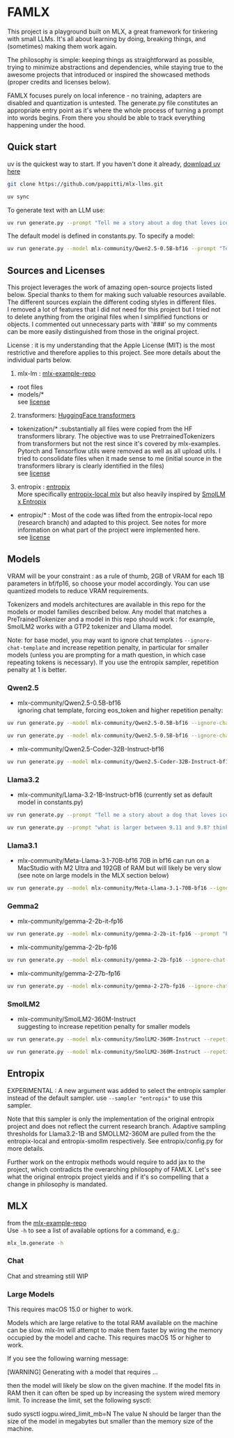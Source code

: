 <!-- TODO:
- python 13?
- should entropix be just another processor before sampling rather than a separate sampler?
- speculative decoding for llama, gemma, qwen
-->

# FAMLX
This project is a playground built on MLX, a great framework for tinkering with small LLMs. It's all about learning by doing, breaking things, and (sometimes) making them work again.    

The philosophy is simple: keeping things as straightforward as possible, trying to minimize abstractions and dependencies, while staying true to the awesome projects that introduced or inspired the showcased methods (proper credits and licenses below).  

FAMLX focuses purely on local inference - no training, adapters are disabled and quantization is untested. The generate.py file constitutes an appropriate entry point as it's where the whole process of turning a prompt into words begins. From there you should be able to track everything happening under the hood.   

## Quick start

uv is the quickest way to start. If you haven't done it already, [download uv here](https://docs.astral.sh/uv/getting-started/installation/) 

```bash
git clone https://github.com/pappitti/mlx-llms.git
```

```bash
uv sync
```

To generate text with an LLM use:

```bash
uv run generate.py --prompt "Tell me a story about a dog that loves ice"
```

The default model is defined in constants.py. To specify a model:
```bash
uv run generate.py --model mlx-community/Qwen2.5-0.5B-bf16 --prompt "Tell me a story about a dog that loves ice"
```

## Sources and Licenses
This project leverages the work of amazing open-source projects listed below. Special thanks to them for making such valuable resources available. The different sources explain the different coding styles in different files.  
I removed a lot of features that I did not need for this project but I tried not to delete anything from the original files when I simplified functions or objects. I commented out unnecessary parts with '###' so my comments can be more easily distinguished from those in the original project. 

License : it is my understanding that the Apple License (MIT) is the most restrictive and therefore applies to this project. See more details about the individual parts below.
 
1. mlx-lm : [mlx-example-repo](https://github.com/ml-explore/mlx-examples/tree/main/llms/mlx_lm)
- root files
- models/*  
see [license](https://github.com/ml-explore/mlx-examples/blob/main/LICENSE)

2. transformers: [HuggingFace transformers](https://github.com/huggingface/transformers/tree/main/src/transformers)
- tokenization/* :substantially all files were copied from the HF transformers library. The objective was to use PretrrainedTokenizers from transformers but not the rest since it's covered by mlx-examples. Pytorch and Tensorflow utils were removed as well as all upload utils. I tried to consolidate files when it made sense to me (initial source in the transformers library is clearly identified in the files)  
see [license](https://github.com/huggingface/transformers/blob/main/LICENSE)

3. entropix : [entropix](https://github.com/xjdr-alt/entropix)  
More specifically [entropix-local mlx](https://github.com/xjdr-alt/entropix-local/tree/research/entropix/local/mlx) but also heavily inspired by [SmolLM x Entropix](https://github.com/SinatrasC/entropix-smollm)   
- entropix/* : Most of the code was lifted from the entropix-local repo (research branch) and adapted to this project. See notes for more information on what part of the project were implemented here.  
see [license](https://github.com/xjdr-alt/entropix-local/blob/main/LICENSE)
  
  
## Models
VRAM will be your constraint : as a rule of thumb, 2GB of VRAM for each 1B parameters in bf/fp16, so choose your model accordingly. You can use quantized models to reduce VRAM requirements.  

Tokenizers and models architectures are available in this repo for the models or model families described below. Any model that matches a PreTrainedTokenizer and a model in this repo should work : for example, SmolLM2 works with a GTP2 tokenizer and Lllama model.  

Note: for base model, you may want to ignore chat templates `--ignore-chat-template` and increase repetition penalty, in particular for smaller models (unless you are prompting for a math question, in which case repeating tokens is necessary). If you use the entropix sampler, repetition penalty at 1 is better.  

### Qwen2.5
- mlx-community/Qwen2.5-0.5B-bf16  
ignoring chat template, forcing eos_token and higher repetition penalty: 
```bash
uv run generate.py --model mlx-community/Qwen2.5-0.5B-bf16 --ignore-chat-template --eos-token "<|endoftext|>" --repetition-penalty 1.5 --prompt "This is the story of a dog that loves ice. On a cold Winter day"
```
```bash
uv run generate.py --model mlx-community/Qwen2.5-0.5B-bf16 --ignore-chat-template --eos-token "<|endoftext|>" --repetition-penalty 1.5 --prompt "Which is the larger number between 9.11 and 9.8? Thinking step-by-step,"
```
- mlx-community/Qwen2.5-Coder-32B-Instruct-bf16 
```bash
uv run generate.py --model mlx-community/Qwen2.5-Coder-32B-Instruct-bf16 --eos-token "<|endoftext|>"  --prompt "Please a functional implementation of transformers, i.e not the usual object-oriented implementation"
```

### Llama3.2
- mlx-community/Llama-3.2-1B-Instruct-bf16 (currently set as default model in constants.py)  
```bash
uv run generate.py --prompt "Tell me a story about a dog that loves ice"
```
```bash
uv run generate.py --prompt "what is larger between 9.11 and 9.8? think step by step"
```

### Llama3.1
- mlx-community/Meta-Llama-3.1-70B-bf16 
70B in bf16 can run on a MacStudio with M2 Ultra and 192GB of RAM but will likely be very slow (see note on large models in the MLX section below)
```bash
uv run generate.py --model mlx-community/Meta-Llama-3.1-70B-bf16 --ignore-chat-template --prompt "To address the strengths and weaknesses of the business model of hairdressers, we must primarily focus on the route to market and cost base :"
```

### Gemma2  
- mlx-community/gemma-2-2b-it-fp16  
```bash
uv run generate.py --model mlx-community/gemma-2-2b-it-fp16 --prompt "Please write a the story about a dog that loves ice"
```
- mlx-community/gemma-2-2b-fp16  
```bash
uv run generate.py --model mlx-community/gemma-2-2b-fp16 --ignore-chat-template --prompt "This is the story of a dog that loves ice. On a cold Winter day"
```
- mlx-community/gemma-2-27b-fp16
```bash
uv run generate.py --model mlx-community/gemma-2-27b-fp16 --ignore-chat-template --prompt "To address the strengths and weaknesses of the business model of hairdressers, we must primarily focus on the route to market and cost base :"
```

### SmolLM2  
- mlx-community/SmolLM2-360M-Instruct  
suggesting to increase repetition penalty for smaller models  
```bash
uv run generate.py --model mlx-community/SmolLM2-360M-Instruct --repetition-penalty 1.5 --prompt "Please write a the story about a dog that loves ice"
```
```bash
uv run generate.py --model mlx-community/SmolLM2-360M-Instruct --repetition-penalty 1.5 --prompt "what is larger between 9.11 and 9.8? think step by step" --sampler "entropix"
```

## Entropix 
EXPERIMENTAL : A new argument was added to select the entropix sampler instead of the default sampler. use `--sampler "entropix"` to use this sampler.  

Note that this sampler is only the implementation of the original entropix project and does not reflect the current research branch. Adaptive sampling thresholds for Llama3.2-1B and SMOLLM2-360M are pulled from the the entropix-local and entropix-smollm respectively. See entropix/config.py for more details.  

Further work on the entropix methods would require to add jax to the project, which contradicts the overarching philosophy of FAMLX. Let's see what the original entropix project yields and if it's so compelling that a change in philosophy is mandated.            
  

## MLX
from the [mlx-example-repo](https://github.com/ml-explore/mlx-examples/blob/main/llms/README.md?plain=1)  
Use `-h` to see a list of available options for a command, e.g.:  
```bash
mlx_lm.generate -h
```

### Chat
Chat and streaming still WIP 
<!-- To chat with an LLM use:

```bash
mlx_lm.chat
```

This will give you a chat REPL that you can use to interact with the LLM. The
chat context is preserved during the lifetime of the REPL. 

Commands in `mlx-lm` typically take command line options which let you specify
the model, sampling parameters, and more. -->

### Large Models
This requires macOS 15.0 or higher to work.

Models which are large relative to the total RAM available on the machine can be slow. mlx-lm will attempt to make them faster by wiring the memory occupied by the model and cache. This requires macOS 15 or higher to work.

If you see the following warning message:

[WARNING] Generating with a model that requires ...

then the model will likely be slow on the given machine. If the model fits in RAM then it can often be sped up by increasing the system wired memory limit. To increase the limit, set the following sysctl:

sudo sysctl iogpu.wired_limit_mb=N
The value N should be larger than the size of the model in megabytes but smaller than the memory size of the machine.
<!-- 

### Python API

You can use `mlx-lm` as a module:

```python
from mlx_lm import load, generate

model, tokenizer = load("mlx-community/Mistral-7B-Instruct-v0.3-4bit")

prompt = "Write a story about Einstein"

messages = [{"role": "user", "content": prompt}]
prompt = tokenizer.apply_chat_template(
    messages, tokenize=False, add_generation_prompt=True
)

response = generate(model, tokenizer, prompt=prompt, verbose=True)
```

To see a description of all the arguments you can do:

```
>>> help(generate)
```

#### Streaming

For streaming generation, use the `stream_generate` function. This returns a
generator object which streams the output text. For example,

```python
from mlx_lm import load, stream_generate

repo = "mlx-community/Mistral-7B-Instruct-v0.3-4bit"
model, tokenizer = load(repo)

prompt = "Write a story about Einstein"

messages = [{"role": "user", "content": prompt}]
prompt = tokenizer.apply_chat_template(
    messages, tokenize=False, add_generation_prompt=True
)

for t in stream_generate(model, tokenizer, prompt, max_tokens=512):
    print(t, end="", flush=True)
print()
```

### Command Line

You can also use `mlx-lm` from the command line with:

```
mlx_lm.generate --model mistralai/Mistral-7B-Instruct-v0.3 --prompt "hello"
```

This will download a Mistral 7B model from the Hugging Face Hub and generate
text using the given prompt.

For a full list of options run:

```
mlx_lm.generate --help
```


Large Models
Note

This requires macOS 15.0 or higher to work.

Models which are large relative to the total RAM available on the machine can be slow. mlx-lm will attempt to make them faster by wiring the memory occupied by the model and cache. This requires macOS 15 or higher to work.

If you see the following warning message:

[WARNING] Generating with a model that requires ...

then the model will likely be slow on the given machine. If the model fits in RAM then it can often be sped up by increasing the system wired memory limit. To increase the limit, set the following sysctl:

sudo sysctl iogpu.wired_limit_mb=N
The value N should be larger than the size of the model in megabytes but smaller than the memory size of the machine. -->
